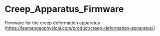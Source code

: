 # Creep_Apparatus_Firmware
Firmware for the creep deformation apparatus (https://leemangeophysical.com/product/creep-deformation-apparatus/)
